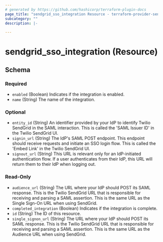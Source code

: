 ```yaml
---
# generated by https://github.com/hashicorp/terraform-plugin-docs
page_title: "sendgrid_sso_integration Resource - terraform-provider-sendgrid"
subcategory: ""
description: |-
  
---
```


# sendgrid_sso_integration (Resource)





<!-- schema generated by tfplugindocs -->
## Schema

### Required

- `enabled` (Boolean) Indicates if the integration is enabled.
- `name` (String) The name of the integration.

### Optional

- `entity_id` (String) An identifier provided by your IdP to identify Twilio SendGrid in the SAML interaction.
					This is called the 'SAML Issuer ID' in the Twilio SendGrid UI.
- `signin_url` (String) The IdP's SAML POST endpoint. This endpoint should receive requests
					and initiate an SSO login flow. This is called the 'Embed Link' in the Twilio SendGrid UI.
- `signout_url` (String) This URL is relevant only for an IdP-initiated authentication flow.
					If a user authenticates from their IdP, this URL will return them to their IdP when logging out.

### Read-Only

- `audience_url` (String) The URL where your IdP should POST its SAML response.
					This is the Twilio SendGrid URL that is responsible for receiving and parsing a SAML assertion.
					This is the same URL as the Single Sign-On URL when using SendGrid.
- `completed_integration` (Boolean) Indicates if the integration is complete.
- `id` (String) The ID of this resource.
- `single_signon_url` (String) The URL where your IdP should POST its SAML response.
					This is the Twilio SendGrid URL that is responsible for receiving and parsing a SAML assertion.
					This is the same URL as the Audience URL when using SendGrid.

